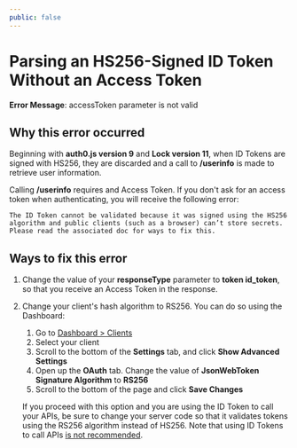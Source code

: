 ```yaml
---
public: false
---
```

# Parsing an HS256-Signed ID Token Without an Access Token

**Error Message**: accessToken parameter is not valid

## Why this error occurred

Beginning with **auth0.js version 9** and **Lock version 11**, when ID Tokens are signed with HS256, they are discarded and a call to **/userinfo** is made to retrieve user information. 

Calling **/userinfo** requires and Access Token. If you don't ask for an access token when authenticating, you will receive the following error:

```
The ID Token cannot be validated because it was signed using the HS256 algorithm and public clients (such as a browser) can’t store secrets. Please read the associated doc for ways to fix this.
```

## Ways to fix this error

1. Change the value of your **responseType** parameter to **token id_token**, so that you receive an Access Token in the response.

1. Change your client's hash algorithm to RS256. You can do so using the Dashboard:

    1. Go to [Dashboard > Clients]({$manage_url}/#/clients)
    1. Select your client
    1. Scroll to the bottom of the **Settings** tab, and click **Show Advanced Settings**
    1. Open up the **OAuth** tab. Change the value of **JsonWebToken Signature Algorithm** to **RS256**
    1. Scroll to the bottom of the page and click **Save Changes**

    If you proceed with this option and you are using the ID Token to call your APIs, be sure to change your server code so that it validates tokens using the RS256 algorithm instead of HS256. Note that using ID Tokens to call APIs [is not recommended](/api-auth/why-use-access-tokens-to-secure-apis).

